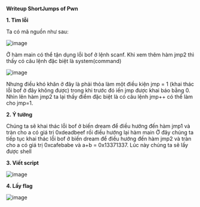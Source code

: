 **Writeup ShortJumps of Pwn**

**1. Tìm lỗi**
    
   Ta có mã nguồn như sau:
    
   ![image](https://user-images.githubusercontent.com/116651808/213092464-71ff7c75-34a4-4a7a-8499-2bfd5140e645.png)


   Ở hàm main có thể tận dụng lỗi bof ở lệnh scanf. Khi xem thêm hàm jmp2 thì thấy có câu lệnh đặc biệt là system(command)
   
   ![image](https://user-images.githubusercontent.com/116651808/213092982-e5b3e639-2529-4dea-ba08-05811852621a.png)

   Nhưng điều khó khăn ở đây là phải thỏa làm một điều kiện jmp = 1 (khai thác lỗi bof ở đây không được) trong khi trước đó iến jmp được khai báo bằng 0. Nhìn lên hàm 
   jmp2 ta lại thấy điểm đặc biệt là có câu lệnh jmp++ có thể làm cho jmp=1.
   
**2. Ý tưởng**
   
   Chúng ta sẽ khai thác lỗi bof ở biến dream để điều hướng đến hàm jmp1 và tràn cho a có giá trị 0xdeadbeef rồi điều hướng lại hàm main
   Ở đây chúng ta tiếp tục khai thác lỗi bof ở biến dream để điều hướng đến hàm jmp2 và tràn cho a có giá trị 0xcafebabe và a+b = 0x13371337. Lúc này chúng ta sẽ lấy
   được shell
 
**3. Viết script**
   
   ![image](https://user-images.githubusercontent.com/116651808/213095735-3344945a-852f-4a78-94a6-e35bba8af638.png)

**4. Lấy flag**

   ![image](https://user-images.githubusercontent.com/116651808/213095967-1d268b05-e62f-4465-9abb-2188c25357f9.png)
